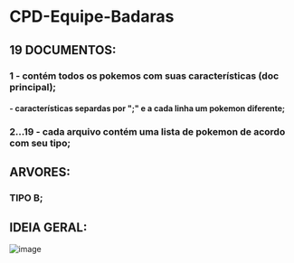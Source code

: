 # CPD-Equipe-Badaras

## 19 DOCUMENTOS:
### 1 - contém todos os pokemos com suas características (doc principal);
#### - características separdas por ";" e a cada linha um pokemon diferente;
### 2...19 - cada arquivo contém uma lista de pokemon de acordo com seu tipo;

## ARVORES:
### TIPO B;

## IDEIA GERAL:
![image](https://user-images.githubusercontent.com/102616676/224822621-a0c1be0c-7705-43fd-8427-38d1c80d310f.png)
